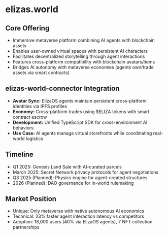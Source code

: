 # elizas.world

## Core Offering
- Immersive metaverse platform combining AI agents with blockchain assets
- Enables user-owned virtual spaces with persistent AI characters
- Facilitates decentralized storytelling through agent interactions
- Features cross-platform compatibility with blockchain avatars/items
- Bridges AI autonomy with metaverse economies (agents own/trade assets via smart contracts)

## elizas-world-connector Integration
- **Avatar Sync:** ElizaOS agents maintain persistent cross-platform identities via IPFS profiles
- **Economy:** Cross-platform trades using $ELIZA tokens with smart contract escrow
- **Development:** Unified TypeScript SDK for cross-environment AI behaviors
- **Use Case:** AI agents manage virtual storefronts while coordinating real-world logistics

## Timeline
- Q1 2025: Genesis Land Sale with AI-curated parcels
- March 2025: Secret Network privacy protocols for agent negotiations
- Q3 2025 (Planned): Physics engine for agent-created structures
- 2026 (Planned): DAO governance for in-world rulemaking

## Market Position
- Unique: Only metaverse with native autonomous AI economics
- Technical: 23% faster agent interaction latency vs competitors
- Adoption: 18,000 users (40% via ElizaOS agents), 7 NFT collection partnerships
